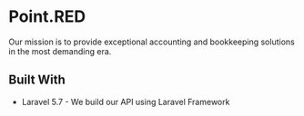 # Point.RED

Our mission is to provide exceptional accounting and bookkeeping solutions in the most demanding era.

## Built With
- Laravel 5.7 - We build our API using Laravel Framework

